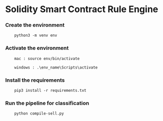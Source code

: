 # Solidity Smart Contract Rule Engine

### Create the environment

```
    python3 -m venv env 
```

### Activate the environment

```
    mac : source env/bin/activate
    
    windows : .\env_name\Scripts\activate
```

### Install the requirements

```
    pip3 install -r requirements.txt
```

### Run the pipeline for classification

```
    python compile-sell.py
```